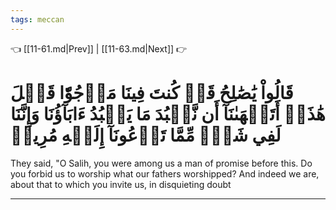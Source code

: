 ```yaml
---
tags: meccan
---
```


👈 [[11-61.md|Prev]] | [[11-63.md|Next]] 👉

# قَالُواْ يَٰصَٰلِحُ قَدۡ كُنتَ فِينَا مَرۡجُوّٗا قَبۡلَ هَٰذَآۖ أَتَنۡهَىٰنَآ أَن نَّعۡبُدَ مَا يَعۡبُدُ ءَابَآؤُنَا وَإِنَّنَا لَفِي شَكّٖ مِّمَّا تَدۡعُونَآ إِلَيۡهِ مُرِيبٖ

They said, "O Salih, you were among us a man of promise before this. Do you forbid us to worship what our fathers worshipped? And indeed we are, about that to which you invite us, in disquieting doubt

---

